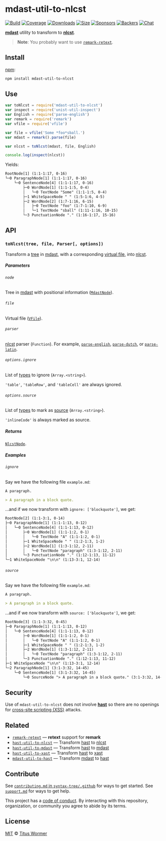 # mdast-util-to-nlcst

[![Build][build-badge]][build]
[![Coverage][coverage-badge]][coverage]
[![Downloads][downloads-badge]][downloads]
[![Size][size-badge]][size]
[![Sponsors][sponsors-badge]][collective]
[![Backers][backers-badge]][collective]
[![Chat][chat-badge]][chat]

[**mdast**][mdast] utility to transform to [**nlcst**][nlcst].

> **Note**: You probably want to use [`remark-retext`][remark-retext].

## Install

[npm][]:

```sh
npm install mdast-util-to-nlcst
```

## Use

```js
var toNlcst = require('mdast-util-to-nlcst')
var inspect = require('unist-util-inspect')
var English = require('parse-english')
var remark = require('remark')
var vfile = require('vfile')

var file = vfile('Some *foo*sball.')
var mdast = remark().parse(file)

var nlcst = toNlcst(mdast, file, English)

console.log(inspect(nlcst))
```

Yields:

```txt
RootNode[1] (1:1-1:17, 0-16)
└─0 ParagraphNode[1] (1:1-1:17, 0-16)
    └─0 SentenceNode[4] (1:1-1:17, 0-16)
        ├─0 WordNode[1] (1:1-1:5, 0-4)
        │   └─0 TextNode "Some" (1:1-1:5, 0-4)
        ├─1 WhiteSpaceNode " " (1:5-1:6, 4-5)
        ├─2 WordNode[2] (1:7-1:16, 6-15)
        │   ├─0 TextNode "foo" (1:7-1:10, 6-9)
        │   └─1 TextNode "sball" (1:11-1:16, 10-15)
        └─3 PunctuationNode "." (1:16-1:17, 15-16)
```

## API

### `toNlcst(tree, file, Parser[, options])`

Transform a [tree][] in [mdast][], with a corresponding [virtual file][vfile],
into [nlcst][].

##### Parameters

###### `node`

Tree in [mdast][] with positional information ([`MdastNode`][mdastnode]).

###### `file`

Virtual file ([`VFile`][vfile]).

###### `parser`

[nlcst][] parser (`Function`).
For example, [`parse-english`][english], [`parse-dutch`][dutch], or
[`parse-latin`][latin].

###### `options.ignore`

List of [types][type] to ignore (`Array.<string>`).

`'table'`, `'tableRow'`, and `'tableCell'` are always ignored.

###### `options.source`

List of [types][type] to mark as [source][] (`Array.<string>`).

`'inlineCode'` is always marked as source.

##### Returns

[`NlcstNode`][nlcstnode].

##### Examples

###### `ignore`

Say we have the following file `example.md`:

```md
A paragraph.

> A paragraph in a block quote.
```

…and if we now transform with `ignore: ['blockquote']`, we get:

```txt
RootNode[2] (1:1-3:1, 0-14)
├─0 ParagraphNode[1] (1:1-1:13, 0-12)
│   └─0 SentenceNode[4] (1:1-1:13, 0-12)
│       ├─0 WordNode[1] (1:1-1:2, 0-1)
│       │   └─0 TextNode "A" (1:1-1:2, 0-1)
│       ├─1 WhiteSpaceNode " " (1:2-1:3, 1-2)
│       ├─2 WordNode[1] (1:3-1:12, 2-11)
│       │   └─0 TextNode "paragraph" (1:3-1:12, 2-11)
│       └─3 PunctuationNode "." (1:12-1:13, 11-12)
└─1 WhiteSpaceNode "\n\n" (1:13-3:1, 12-14)
```

###### `source`

Say we have the following file `example.md`:

```md
A paragraph.

> A paragraph in a block quote.
```

…and if we now transform with `source: ['blockquote']`, we get:

```txt
RootNode[3] (1:1-3:32, 0-45)
├─0 ParagraphNode[1] (1:1-1:13, 0-12)
│   └─0 SentenceNode[4] (1:1-1:13, 0-12)
│       ├─0 WordNode[1] (1:1-1:2, 0-1)
│       │   └─0 TextNode "A" (1:1-1:2, 0-1)
│       ├─1 WhiteSpaceNode " " (1:2-1:3, 1-2)
│       ├─2 WordNode[1] (1:3-1:12, 2-11)
│       │   └─0 TextNode "paragraph" (1:3-1:12, 2-11)
│       └─3 PunctuationNode "." (1:12-1:13, 11-12)
├─1 WhiteSpaceNode "\n\n" (1:13-3:1, 12-14)
└─2 ParagraphNode[1] (3:1-3:32, 14-45)
    └─0 SentenceNode[1] (3:1-3:32, 14-45)
        └─0 SourceNode "> A paragraph in a block quote." (3:1-3:32, 14-45)
```

## Security

Use of `mdast-util-to-nlcst` does not involve [**hast**][hast] so there are no
openings for [cross-site scripting (XSS)][xss] attacks.

## Related

*   [`remark-retext`][remark-retext]
    — **retext** support for **remark**
*   [`hast-util-to-nlcst`](https://github.com/syntax-tree/hast-util-to-nlcst)
    — Transform [hast][] to [nlcst][]
*   [`hast-util-to-mdast`](https://github.com/syntax-tree/hast-util-to-mdast)
    — Transform [hast][] to [mdast][]
*   [`hast-util-to-xast`](https://github.com/syntax-tree/hast-util-to-xast)
    — Transform [hast][] to [xast][]
*   [`mdast-util-to-hast`](https://github.com/syntax-tree/mdast-util-to-hast)
    — Transform [mdast][] to [hast][]

## Contribute

See [`contributing.md` in `syntax-tree/.github`][contributing] for ways to get
started.
See [`support.md`][support] for ways to get help.

This project has a [code of conduct][coc].
By interacting with this repository, organization, or community you agree to
abide by its terms.

## License

[MIT][license] © [Titus Wormer][author]

<!-- Definitions -->

[build-badge]: https://github.com/syntax-tree/mdast-util-to-nlcst/workflows/main/badge.svg

[build]: https://github.com/syntax-tree/mdast-util-to-nlcst/actions

[coverage-badge]: https://img.shields.io/codecov/c/github/syntax-tree/mdast-util-to-nlcst.svg

[coverage]: https://codecov.io/github/syntax-tree/mdast-util-to-nlcst

[downloads-badge]: https://img.shields.io/npm/dm/mdast-util-to-nlcst.svg

[downloads]: https://www.npmjs.com/package/mdast-util-to-nlcst

[size-badge]: https://img.shields.io/bundlephobia/minzip/mdast-util-to-nlcst.svg

[size]: https://bundlephobia.com/result?p=mdast-util-to-nlcst

[sponsors-badge]: https://opencollective.com/unified/sponsors/badge.svg

[backers-badge]: https://opencollective.com/unified/backers/badge.svg

[collective]: https://opencollective.com/unified

[chat-badge]: https://img.shields.io/badge/chat-discussions-success.svg

[chat]: https://github.com/syntax-tree/unist/discussions

[npm]: https://docs.npmjs.com/cli/install

[license]: license

[author]: https://wooorm.com

[contributing]: https://github.com/syntax-tree/.github/blob/HEAD/contributing.md

[support]: https://github.com/syntax-tree/.github/blob/HEAD/support.md

[coc]: https://github.com/syntax-tree/.github/blob/HEAD/code-of-conduct.md

[mdast]: https://github.com/syntax-tree/mdast

[nlcst]: https://github.com/syntax-tree/nlcst

[hast]: https://github.com/syntax-tree/hast

[xast]: https://github.com/syntax-tree/xast

[remark-retext]: https://github.com/remarkjs/remark-retext

[vfile]: https://github.com/vfile/vfile

[english]: https://github.com/wooorm/parse-english

[latin]: https://github.com/wooorm/parse-latin

[dutch]: https://github.com/wooorm/parse-dutch

[type]: https://github.com/syntax-tree/mdast#ast

[source]: https://github.com/syntax-tree/nlcst#source

[tree]: https://github.com/syntax-tree/unist#tree

[mdastnode]: https://github.com/syntax-tree/mdast#nodes

[nlcstnode]: https://github.com/syntax-tree/nlcst#nodes

[xss]: https://en.wikipedia.org/wiki/Cross-site_scripting
